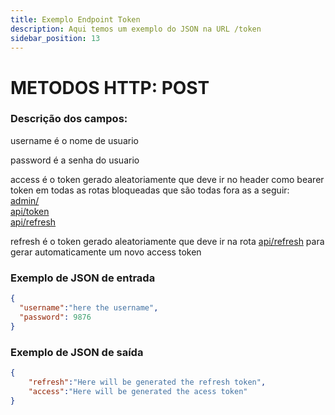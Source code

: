 ```yaml
---
title: Exemplo Endpoint Token
description: Aqui temos um exemplo do JSON na URL /token 
sidebar_position: 13
---
```

# METODOS HTTP: POST
### Descrição dos campos:

username é o nome de usuario

password é a senha do usuario

access é o token gerado aleatoriamente que deve ir no header como bearer token em todas as rotas bloqueadas que são todas fora as a seguir:      
[admin/](.admin)  
[api/token](./token)   
[api/refresh](./refresh) 

refresh é o token gerado aleatoriamente que deve ir na rota  [api/refresh](./refresh)  para gerar automaticamente um novo access token
### Exemplo de JSON de entrada
```json
{
  "username":"here the username",
  "password": 9876
}
```
### Exemplo de JSON de saída
```json
{
    "refresh":"Here will be generated the refresh token",
    "access":"Here will be generated the acess token"
}
```
